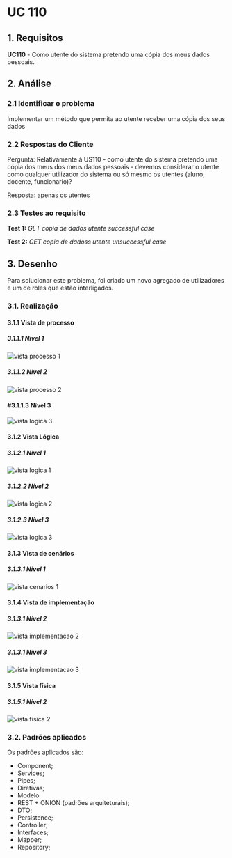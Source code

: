 # UC 110

## 1. Requisitos

**UC110** - Como utente do sistema pretendo uma cópia dos meus dados pessoais.

## 2. Análise

### 2.1 Identificar o problema

Implementar um método que permita ao utente receber uma cópia dos seus dados

### 2.2 Respostas do Cliente

Pergunta: 
Relativamente à US110 - como utente do sistema pretendo uma cópia dos meus dos meus dados pessoais - devemos considerar o utente como qualquer utilizador do sistema ou só mesmo os utentes (aluno, docente, funcionario)? 

Resposta:
apenas os utentes






### 2.3 Testes ao requisito

**Test 1:** *GET copia de dados utente successful case*

**Test 2:** *GET copia de dadoss utente unsuccessful case*

## 3. Desenho

Para solucionar este problema, foi criado um novo agregado de utilizadores e um de roles que estão interligados.

### 3.1. Realização

#### 3.1.1 Vista de processo

##### 3.1.1.1 Nível 1

![vista processo 1](../UC110/Nivel%201/vp1.svg "Vista processos - nível 1")

##### 3.1.1.2  Nível 2

![vista processo 2](../UC110/Nivel%202/vp2.svg "Vista processos - nível 2")

#### #3.1.1.3  Nível 3

![vista logica 3](../UC110/Nivel%203/vp3.svg "Vista processos - nível 3")

#### 3.1.2 Vista Lógica

##### 3.1.2.1 Nível 1

![vista logica 1](/docs/logical_view//sprint3/level1/vl1.svg "Vista lógica - nível 1")

##### 3.1.2.2 Nível 2

![vista logica 2](/docs/logical_view/sprint3/level2/vl2.svg "Vista lógica - nível 2")

##### 3.1.2.3 Nível 3

![vista logica 3](/docs/logical_view/sprint3/level3/A&A.svg "Vista lógica - nível 3")

#### 3.1.3 Vista de cenários

##### 3.1.3.1 Nível 1

![vista cenarios 1](../../../scenario_view/level1/sv1.svg "Vista de cenários - nível 1")

#### 3.1.4 Vista de implementação

##### 3.1.3.1 Nível 2

![vista implementacao 2](/docs/implementation_view/iv2.svg "Vista implementação - nível 2")

##### 3.1.3.1 Nível 3

![vista implementacao 3](/docs/implementation_view/sprint2/iv3.svg "Vista implementação - nível 3")

#### 3.1.5 Vista física

##### 3.1.5.1 Nível 2

![vista física 2](/docs/physical_view/level2/sprint2/vf2.svg "Vista física - nível 2")

### 3.2. Padrões aplicados

Os padrões aplicados são:

- Component;
- Services;
- Pipes;
- Diretivas;
- Modelo.
- REST + ONION (padrões arquiteturais);
- DTO;
- Persistence;
- Controller;
- Interfaces;
- Mapper;
- Repository;
